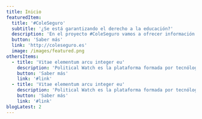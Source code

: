 ```yaml
---
title: Inicio
featuredItem:
  title: '#ColeSeguro'
  subtitle: '¿Se está garantizando el derecho a la educación?'
  description: 'En el proyecto #ColeSeguro vamos a ofrecer información fiable y contrastada sobre las políticas que se están llevando a cabo para garantizar el derecho a la educación durante la pandemia, el dinero disponible para ejecutarlas y su traducción en medidas concretas en los colegios de España.'
  button: 'Saber más'
  link: 'http://coleseguro.es'
  image: /images/featured.png
othersItems:
  - title: 'Vitae elementum arcu integer eu'
    description: 'Political Watch es la plataforma formada por tecnólogas, economistas y periodistas que se inscribe dentro de la estrategia de CIECODE como una de sus principales líneas de trabajo.'
    button: 'Saber más'
    link: '#link'
  - title: 'Vitae elementum arcu integer eu'
    description: 'Political Watch es la plataforma formada por tecnólogas, economistas y periodistas que se inscribe dentro de la estrategia de CIECODE como una de sus principales líneas de trabajo.'
    button: 'Saber más'
    link: '#link'
blogLatest: 2
---
```

<hero></hero>

<featured
  title="Entre manos"
  :featured="featuredItem">
</featured>

<lines-of-work></lines-of-work>

<!---
<banner
  bg="/images/bgbanner.jpg"
  title="Lorem ipsum dolor sit amet, consectetur adipiscing elit."
  description="Political Watch es la plataforma formada por tecnólogas, economistas y periodistas que se inscribe dentro de la estrategia de CIECODE como una de sus principales líneas de trabajo."
  button="Saber más"
  link="#enlace">
</banner>

<banner
  title="Lorem ipsum dolor sit amet, consectetur adipiscing elit."
  description="Political Watch es la plataforma formada por tecnólogas, economistas y periodistas que se inscribe dentro de la estrategia de CIECODE como una de sus principales líneas de trabajo."
  button="Saber más"
  link="#enlace">
</banner>
-->

<blog-latest></blog-latest>
